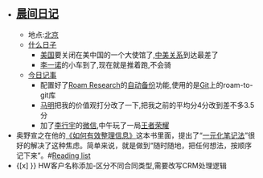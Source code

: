 - ## [晨间日记](<晨间日记.md>)
    - 地点:[北京](<北京.md>)
    - [什么日子](<什么日子.md>)
        - [美国](<美国.md>)要关闭在美中国的一个大使馆了,[中美关系](<中美关系.md>)到达最差了
        - [李一诺](<李一诺.md>)的小车到了,现在就是推着跑,不会骑
    - [今日记事](<今日记事.md>)
        - 配置好了[Roam Research](<Roam Research.md>)的[自动备份](<自动备份.md>)功能,使用的是[Git](<Git.md>)上的roam-to-git库
        - [马明](<马明.md>)把我的价值观打分改了一下,把我之前的平均分4分改到差不多3.5分
        - 加了[李行宇](<李行宇.md>)的[微信](<微信.md>),中午玩了一局[王者荣耀](<王者荣耀.md>)
- 奥野宣之在他的[《如何有效整理信息》](<《如何有效整理信息》.md>)这本书里面，提出了“[一元化笔记法](<一元化笔记法.md>)”很好的解决了这种焦虑。简单来说，就是做到“随时随地，把任何想法，按顺序记下来”。#[Reading list](<Reading list.md>)
- {[x] }} HW客户名称添加-区分不同合同类型,需要改写CRM处理逻辑
